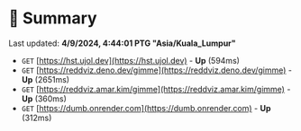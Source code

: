 # 📖 Summary
Last updated: **4/9/2024, 4:44:01 PTG "Asia/Kuala_Lumpur"**

- `GET` [https://hst.ujol.dev](https://hst.ujol.dev) - **Up** (594ms)
- `GET` [https://reddviz.deno.dev/gimme](https://reddviz.deno.dev/gimme) - **Up** (2651ms)
- `GET` [https://reddviz.amar.kim/gimme](https://reddviz.amar.kim/gimme) - **Up** (360ms)
- `GET` [https://dumb.onrender.com](https://dumb.onrender.com) - **Up** (312ms)

